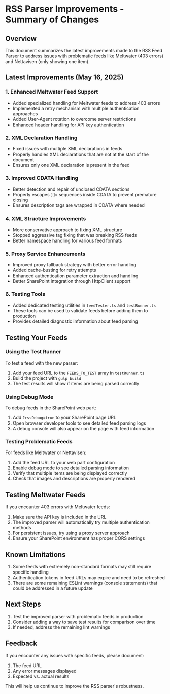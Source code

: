 # RSS Parser Improvements - Summary of Changes

## Overview
This document summarizes the latest improvements made to the RSS Feed Parser to address issues with problematic feeds like Meltwater (403 errors) and Nettavisen (only showing one item).

## Latest Improvements (May 16, 2025)

### 1. Enhanced Meltwater Feed Support
- Added specialized handling for Meltwater feeds to address 403 errors
- Implemented a retry mechanism with multiple authentication approaches
- Added User-Agent rotation to overcome server restrictions
- Enhanced header handling for API key authentication

### 2. XML Declaration Handling
- Fixed issues with multiple XML declarations in feeds
- Properly handles XML declarations that are not at the start of the document
- Ensures only one XML declaration is present in the feed

### 3. Improved CDATA Handling
- Better detection and repair of unclosed CDATA sections
- Properly escapes `]]>` sequences inside CDATA to prevent premature closing
- Ensures description tags are wrapped in CDATA where needed

### 4. XML Structure Improvements
- More conservative approach to fixing XML structure
- Stopped aggressive tag fixing that was breaking RSS feeds
- Better namespace handling for various feed formats

### 5. Proxy Service Enhancements
- Improved proxy fallback strategy with better error handling
- Added cache-busting for retry attempts
- Enhanced authentication parameter extraction and handling
- Better SharePoint integration through HttpClient support

### 6. Testing Tools
- Added dedicated testing utilities in `feedTester.ts` and `testRunner.ts`
- These tools can be used to validate feeds before adding them to production
- Provides detailed diagnostic information about feed parsing

## Testing Your Feeds

### Using the Test Runner
To test a feed with the new parser:

1. Add your feed URL to the `FEEDS_TO_TEST` array in `testRunner.ts`
2. Build the project with `gulp build`
3. The test results will show if items are being parsed correctly

### Using Debug Mode
To debug feeds in the SharePoint web part:

1. Add `?rssDebug=true` to your SharePoint page URL
2. Open browser developer tools to see detailed feed parsing logs
3. A debug console will also appear on the page with feed information

### Testing Problematic Feeds
For feeds like Meltwater or Nettavisen:

1. Add the feed URL to your web part configuration
2. Enable debug mode to see detailed parsing information
3. Verify that multiple items are being displayed correctly
4. Check that images and descriptions are properly rendered

## Testing Meltwater Feeds
If you encounter 403 errors with Meltwater feeds:

1. Make sure the API key is included in the URL
2. The improved parser will automatically try multiple authentication methods
3. For persistent issues, try using a proxy server approach
4. Ensure your SharePoint environment has proper CORS settings

## Known Limitations

1. Some feeds with extremely non-standard formats may still require specific handling
2. Authentication tokens in feed URLs may expire and need to be refreshed
3. There are some remaining ESLint warnings (console statements) that could be addressed in a future update

## Next Steps

1. Test the improved parser with problematic feeds in production
2. Consider adding a way to save test results for comparison over time
3. If needed, address the remaining lint warnings

## Feedback

If you encounter any issues with specific feeds, please document:
1. The feed URL
2. Any error messages displayed
3. Expected vs. actual results

This will help us continue to improve the RSS parser's robustness.

